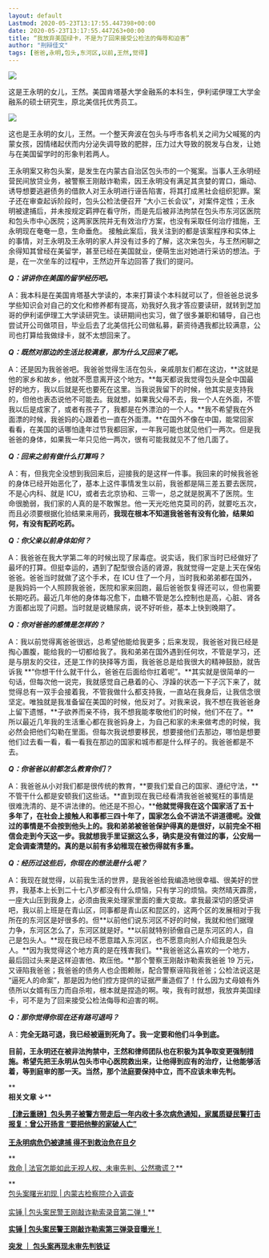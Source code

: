 ```yaml
---
layout: default
Lastmod: 2020-05-23T13:17:55.447398+00:00
date: 2020-05-23T13:17:55.447263+00:00
title: “我放弃美国绿卡，不是为了回来接受公检法的侮辱和迫害”
author: "刑辩佳文"
tags: [爸爸,永明,包头,东河区,以前,王然,觉得]
---
```


![](https://images.weserv.nl/?url=https%3A//wx2.sinaimg.cn/large/c3bc204dly1gf103f115bj20u0140u10.jpg)

这是王永明的女儿，王然。美国肯塔基大学金融系的本科生，伊利诺伊理工大学金融系的硕士研究生，原北美信托优秀员工。

![](https://images.weserv.nl/?url=https%3A//wx4.sinaimg.cn/large/c3bc204dly1gf10417elhj20u013z1l0.jpg)

这也是王永明的女儿，王然。一个整天奔波在包头与呼市各机关之间为父喊冤的内蒙女孩，因情绪起伏而内分泌失调导致的肥胖，压力过大导致的脱发与白发，让她与在美国留学时的形象判若两人。  

王永明案又称包头案，是发生在内蒙古自治区包头市的一个冤案。当事人王永明经营民间放贷业务，被警察王刚敲诈勒索，因王永明没有满足其贪婪的胃口，煽动、诱导想要逃避债务的借款人对王永明进行诬告陷害，将其打成黑社会组织犯罪。案子还在审查起诉阶段时，包头公检法便召开 “大小三长会议”，对案件定性；王永明被逮捕后，并未按规定羁押在看守所，而是先后被非法拘禁在包头市东河区医院和包头市中心医院；这两家医院并无有效治疗方案，也没有采取任何治疗措施，王永明现在奄奄一息，生命垂危。 接触此案后，我关注到的都是该案程序和实体上的事情，对王永明及王永明的家人并没有过多的了解，这次来包头，与王然闲聊之余得知其曾经在美留学，甚至已经在美国就业，便萌生出对她进行采访的想法。于是，在一次坐车的过程中，王然边开车边回答了我们的提问。  

**_Q：讲讲你在美国的留学经历吧。_**

A：我本科是在美国肯塔基大学读的，本来打算读个本科就可以了，但爸爸总说多学些知识会对自己的文化和修养都有提高，劝我好久我才答应要读研，就转到芝加哥的伊利诺伊理工大学读研究生。读研期间也实习，做了很多兼职和辅导，自己也尝试开公司做项目，毕业后去了北美信托公司做私募，薪资待遇我都比较满意，公司也打算给我做绿卡，就不太想回来了。

**_Q：既然对那边的生活比较满意，那为什么又回来了呢。_**

A：还是因为我爸爸吧。我爸爸觉得生活在包头，亲戚朋友们都在这边，**这就是他的家乡和故乡，他就不愿意离开这个地方。**每天都说我觉得包头是全中国最好的地方，我以后就是死也要死在这里。当我说我留下的时候，他其实是支持我的，但他也表态说他不可能去。我就想，如果我父母不去，我一个人在外面，不管我以后是成家了，或者有孩子了，我都是在外漂泊的一个人。**我不希望我在外面漂的时候，我爸妈的心跟着也一直在外面漂。**在国外不像在中国，能常回家看看，在美国的话哪怕逢年过节我都回家，一年我可能也就见他们一两次。但是我爸爸的身体，如果我一年只见他一两次，很有可能我就见不了他几面了。 

**_Q：回来之前有做什么打算吗？_**

A：有，但我完全没想到我回来后，迎接我的是这样一件事。我回来的时候我爸爸的身体已经开始恶化了，基本上这件事情发生以前，我爸都是隔三差五要去医院，不是心内科、就是 ICU，或者去北京协和、三零一，总之就是脱离不了医院。生命很脆弱，我们家的人真的是不敢懈怠。他一天光吃他克莫司的药，就要吃五次，而且必须要根据化验结果来用药，**我现在根本不知道我爸爸有没有化验，结果如何，有没有配药吃药。**

**_Q：你父亲以前身体如何？_**

A：我爸爸在我大学第二年的时候出现了尿毒症。说实话，我们家当时已经做好了最坏的打算。但挺幸运的，遇到了配型很合适的肾源，我就觉得一定是上天在保佑爸爸。爸爸当时就做了这个手术，在 ICU 住了一个月，当时我和弟弟都在国外，是我妈妈一个人照顾我爸爸，医院和家来回跑，最后爸爸恢复得还可以，但也需要长期吃药。最近几年他的身体每况愈下，血糖不管是怎么控制也是高，心脏、肾各方面都出现了问题。当时就是说糖尿病，说不好听些，基本上快到晚期了。 

**_Q：你对爸爸的感情是怎样的？_**

A：我以前觉得离爸爸很远，总希望他能给我更多；后来发现，我爸爸对我已经是掏心置腹，能给我的一切都给我了。我和弟弟在国外遇到任何坎，不管是学习，还是与朋友的交往，还是工作的抉择等方面，我爸爸总是给我很大的精神鼓励，就告诉我 **“你想干什么就干什么，爸爸在后面给你扛着呢”。**其实就是很简单的一句话，但每次他一说完，我就感觉自己悬着的心、浮躁的状态一下子沉下来了，就觉得总有一双手会接着我，不管我做什么都支持我，一直站在我身后，让我信念很坚定。唯独就是我准备留在美国的时候，他反对了。对我来说，我不想在我爸爸身上留下遗憾，**子欲养而亲不待，我不想我能孝敬他们的时候，他们不在了。**所以最近几年我的生活重心都在我爸妈身上，为自己和家的未来做考虑的时候，我必然会把他们勾勒在里面。但每次我说想要移民，想要接他们去那边，哪怕是想要他们过去看一看，看一看我在那边的国家和城市都是什么样子的。我爸爸都是不去。 

**_Q：你爸爸以前都怎么教育你们？_**

A：我爸爸从小对我们都是很传统的教育，**要我们爱自己的国家、遵纪守法，**不管干什么都是安顿我们这些话。**直到现在我已经看清我爸爸被冤枉的事情是很难洗清的、是不讲法律的。他还是不担心，****他就觉得我在这个国家活了五十多年了，在社会上接触人和事都三四十年了，国家怎么会不讲法不讲道德呢。没做过的事情是不会按到他头上的。**我和弟弟被爸爸保护得真的是很好，以前完全不相信会走到今天这一步。我就想我手里证据这么多，确实是没有做过的事，公安局一定会调查清楚的。真的是**以前有多幼稚现在被伤得就有多重。**

**_Q：经历过这些后，你现在的想法是什么呢？_**

A：我现在就觉得，以前我生活的世界，是我爸爸给我编造地很幸福、很美好的世界，我基本上长到二十七八岁都没有什么烦恼，只有学习的烦恼。突然晴天霹雳，一座大山压到我身上，必须由我来处理家里面的重大变故。拿我最深切的感受讲吧，我以前上班是在青山区，同事都是青山区和昆区的，这两个区的发展相对于我所在的东河区是好很多的。但**以前他们说东河区不好的时候，我就和他们据理力争，东河区怎么了，东河区就是好。**以前就特别骄傲自己是东河区的人，自己是包头人。**现在我已经不愿意踏入东河区，也不愿意向别人介绍我是包头人。**因为我觉得这个地方真的是在残害我们。**我爸爸这么喜欢的一个地方，最后回过头来是这样迫害他、欺压他。**那个警察王刚敲诈勒索我爸爸 19 万元，又诬陷我爸爸；我爸爸的债务人也企图赖账，配合警察诬陷我爸爸；公检法说这是 “逼死人的命案”，那是因为他们控方提供的证据严重造假了！什么因为丈母娘有外债所以女婿有压力而自杀啦，根本就是捏造的啊。唉，我有时就想，我放弃美国绿卡，可不是为了回来接受公检法侮辱和迫害的啊。 

**_Q：那你觉得你现在还有路可退吗？_**

A：**完全无路可退，我已经被逼到死角了。我一定要和他们斗争到底。**  

**目前，王永明还在被非法拘禁中，王然和律师团队也在积极为其争取变更强制措施。希望先把王永明从包头市中心医院救出来，让他得到应有的治疗，让他能够活着，等到庭审的那一天。当然，那个法庭要保持中立，而不应该未审先判。**  

**  
**相关文章 ↓****

**[【津云重磅】包头男子被警方带走后一年内收十多次病危通知，家属质疑民警打击报复：曾公开扬言 “要把他整的家破人亡”  
](https://mp.weixin.qq.com/s?__biz=Mzg4NTA5MDYwNg==&mid=2247486276&idx=1&sn=d8c826e7b763c4b202b03766a525a582&scene=21#wechat_redirect)  
[王永明病危仍被逮捕 得不到救治危在旦夕](https://mp.weixin.qq.com/s?__biz=MzU4OTAyNDMxMg==&mid=2247491593&idx=1&sn=10680b770ddae916c202a4f05ccb0abd&scene=21#wechat_redirect)**

**  
[救命 | 法官怎能如此无视人权、未审先判、公然撒谎？](https://mp.weixin.qq.com/s?__biz=MzA3MjA0OTExNg==&mid=2247483767&idx=1&sn=3028c166a2270157c0dc62201f4b060e&scene=21#wechat_redirect)**

**  
[包头案曙光初现 | 内蒙古检察院介入调查](https://mp.weixin.qq.com/s?__biz=MzA3MjA0OTExNg==&mid=2247483767&idx=1&sn=3028c166a2270157c0dc62201f4b060e&scene=21#wechat_redirect)[  
](https://mp.weixin.qq.com/s?__biz=MzA3MjA0OTExNg==&mid=2247483720&idx=1&sn=b18f92b19347ca63fff954537e734754&scene=21#wechat_redirect)  
[实锤 | 包头案民警王刚敲诈勒索录音第二弹！](https://mp.weixin.qq.com/s?__biz=MzA3MjA0OTExNg==&mid=2247483746&idx=1&sn=c111703e910740957f61523119e0a327&scene=21#wechat_redirect)**

**[实锤 | 包头案民警王刚敲诈勒索第三弹录音曝光！](https://mp.weixin.qq.com/s?__biz=MzA3MjA0OTExNg==&mid=2247483789&idx=1&sn=60ab527e1a65b934dcab77492e60aae7&scene=21#wechat_redirect)**

**[突发 ｜ 包头案再现未审先判铁证](https://mp.weixin.qq.com/s?__biz=Mzg4NTA5MDYwNg==&mid=2247486222&idx=1&sn=7f8265da94a8829330b6ee40354f270c&scene=21#wechat_redirect)**

​​​

